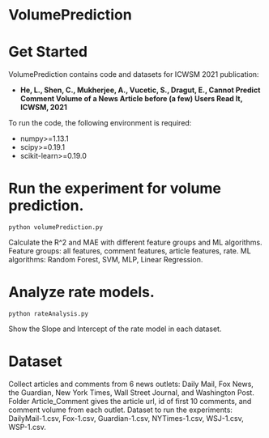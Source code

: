 # VolumePrediction
# Get Started

VolumePrediction contains code and datasets for ICWSM 2021 publication:

* **He, L., Shen, C., Mukherjee, A., Vucetic, S., Dragut, E., Cannot Predict Comment Volume of a News Article before (a few) Users Read It, ICWSM, 2021**

To run the code, the following environment is required:
* numpy>=1.13.1
* scipy>=0.19.1
* scikit-learn>=0.19.0

# Run the experiment for volume prediction. 
``
python volumePrediction.py
``

Calculate the R^2 and MAE with different feature groups and ML algorithms.
Feature groups: all features, comment features, article features, rate.
ML algorithms: Random Forest, SVM, MLP, Linear Regression.


# Analyze rate models.
``
python rateAnalysis.py
``

Show the Slope and Intercept of the rate model in each dataset.


# Dataset
Collect articles and comments from 6 news outlets: Daily Mail, Fox News, the Guardian, New York Times, Wall Street Journal, and Washington Post.
Folder Article_Comment gives the article url, id of first 10 comments, and comment volume from each outlet.
Dataset to run the experiments: DailyMail-1.csv, Fox-1.csv, Guardian-1.csv, NYTimes-1.csv, WSJ-1.csv, WSP-1.csv.
